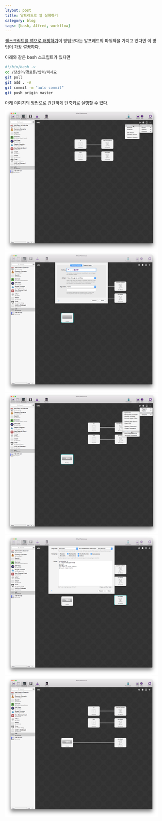 ```yaml
---
layout: post
title: 알프레드로 쉘 실행하기
category: blog
tags: [bash, Alfred, workflow]
---
```


[쉘스크립트를 앱으로 래핑하기](http://devfuner.github.io/blog/2015/07/28/packaged-bash/)이 방법보다는 
알프레드의 파워팩을 가지고 있다면 이 방법이 가장 깔끔하다.

아래와 같은 bash 스크립트가 있다면
```bash
#!/bin/bash -v
cd /당신의/경로를/입력/하세요
git pull
git add . -A
git commit -m "auto commit"
git push origin master
```

아래 이미지의 방법으로 간단하게 단축키로 실행할 수 있다.

![알프레드설정](/images/posts/alfred-hotkey/e01edbfc_001.png)
![알프레드설정](/images/posts/alfred-hotkey/e01edbfc_002.png)  
![알프레드설정](/images/posts/alfred-hotkey/e01edbfc_003.png)  
![알프레드설정](/images/posts/alfred-hotkey/e01edbfc_004.png)  
![알프레드설정](/images/posts/alfred-hotkey/e01edbfc_005.png)  
